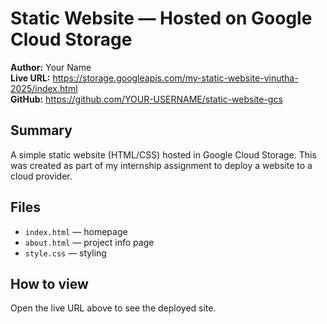 # Static Website — Hosted on Google Cloud Storage

**Author:** Your Name  
**Live URL:** https://storage.googleapis.com/my-static-website-vinutha-2025/index.html  
**GitHub:** https://github.com/YOUR-USERNAME/static-website-gcs

## Summary
A simple static website (HTML/CSS) hosted in Google Cloud Storage. This was created as part of my internship assignment to deploy a website to a cloud provider.

## Files
- `index.html` — homepage
- `about.html` — project info page
- `style.css` — styling

## How to view
Open the live URL above to see the deployed site.

